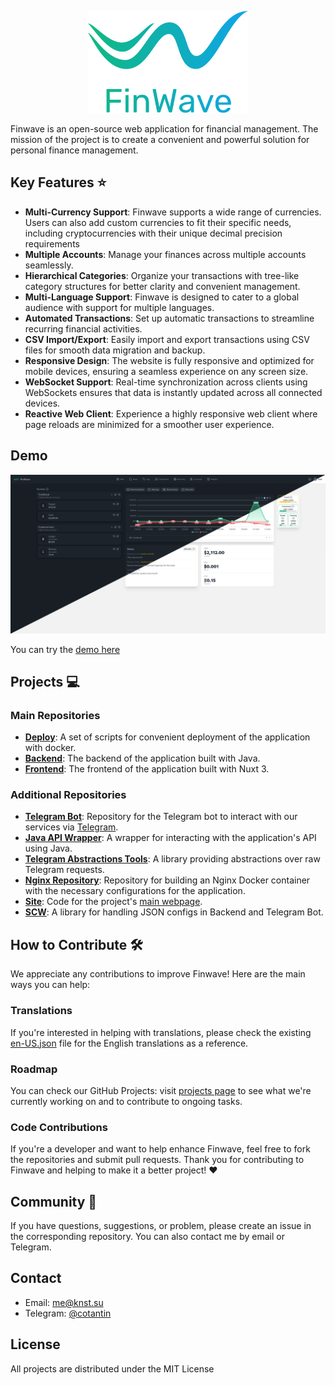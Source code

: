 <p align="center">
    <img src="https://github.com/FinWave-App/.github/blob/main/icons/logo_color.svg?raw=true" alt="FinWave logo" style="width:256px;">
</p>

Finwave is an open-source web application for financial management. The mission of the project is to create a convenient and powerful solution for personal finance management.

## Key Features ⭐

- **Multi-Currency Support**: Finwave supports a wide range of currencies. Users can also add custom currencies to fit their specific needs, including cryptocurrencies with their unique decimal precision requirements
- **Multiple Accounts**: Manage your finances across multiple accounts seamlessly.
- **Hierarchical Categories**: Organize your transactions with tree-like category structures for better clarity and convenient management.
- **Multi-Language Support**: Finwave is designed to cater to a global audience with support for multiple languages.
- **Automated Transactions**: Set up automatic transactions to streamline recurring financial activities.
- **CSV Import/Export**: Easily import and export transactions using CSV files for smooth data migration and backup.
- **Responsive Design**: The website is fully responsive and optimized for mobile devices, ensuring a seamless experience on any screen size.
- **WebSocket Support**: Real-time synchronization across clients using WebSockets ensures that data is instantly updated across all connected devices.
- **Reactive Web Client**: Experience a highly responsive web client where page reloads are minimized for a smoother user experience.

## Demo

<p align="center">
    <img src="https://github.com/FinWave-App/.github/blob/main/icons/demo-view.png?raw=true" alt="FinWave logo" style="width:1024px;">
</p>

You can try the [demo here](https://demo.finwave.app/)

## Projects 💻

### Main Repositories
- [**Deploy**](https://github.com/FinWave-App/FinWave-Deploy): A set of scripts for convenient deployment of the application with docker.
- [**Backend**](https://github.com/FinWave-App/FinWave-Backend): The backend of the application built with Java.
- [**Frontend**](https://github.com/FinWave-App/FinWave-Frontend): The frontend of the application built with Nuxt 3.

### Additional Repositories
- [**Telegram Bot**](https://github.com/FinWave-App/FinWave-Telegram-Bot): Repository for the Telegram bot to interact with our services via [Telegram](https://telegram.org/).
- [**Java API Wrapper**](https://github.com/FinWave-App/FinWave-Java-API): A wrapper for interacting with the application's API using Java.
- [**Telegram Abstractions Tools**](https://github.com/FinWave-App/Telegram-Abstractions-Tools): A library providing abstractions over raw Telegram requests.
- [**Nginx Repository**](https://github.com/FinWave-App/FinWave-Nginx): Repository for building an Nginx Docker container with the necessary configurations for the application.
- [**Site**](https://github.com/FinWave-App/FinWave-Site): Code for the project's [main webpage](https://finwave.app).
- [**SCW**](https://github.com/FinWave-App/FinWave-SCW): A library for handling JSON configs in Backend and Telegram Bot.

## How to Contribute 🛠️

We appreciate any contributions to improve Finwave! Here are the main ways you can help:

### Translations

If you're interested in helping with translations, please check the existing [en-US.json](https://github.com/FinWave-App/FinWave-Frontend/blob/master/lang/en-US.json) file for the English translations as a reference.

### Roadmap

You can сheck our GitHub Projects: visit [projects page](https://github.com/orgs/FinWave-App/projects) to see what we're currently working on and to contribute to ongoing tasks.

### Code Contributions

If you're a developer and want to help enhance Finwave, feel free to fork the repositories and submit pull requests.
Thank you for contributing to Finwave and helping to make it a better project! ❤️

## Community 🙋

If you have questions, suggestions, or problem, please create an issue in the corresponding repository. You can also contact me by email or Telegram.

## Contact

- Email: [me@knst.su](mailto:me@knst.su)
- Telegram: [@cotantin](https://t.me/cotantin)

## License

All projects are distributed under the MIT License
